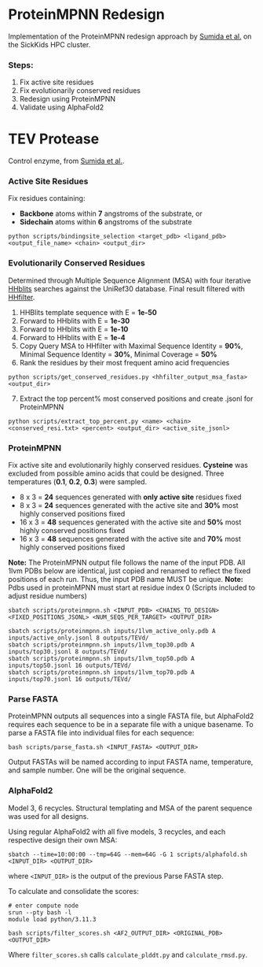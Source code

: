 # ProteinMPNN Redesign
Implementation of the ProteinMPNN redesign approach by [Sumida et al.](https://pubs.acs.org/doi/10.1021/jacs.3c10941) on the SickKids HPC cluster.

### Steps:
1. Fix active site residues
2. Fix evolutionarily conserved residues
3. Redesign using ProteinMPNN
4. Validate using AlphaFold2

# TEV Protease
Control enzyme, from [Sumida et al.](https://pubs.acs.org/doi/10.1021/jacs.3c10941).

### Active Site Residues
Fix residues containing:
* **Backbone** atoms within **7** angstroms of the substrate, or
* **Sidechain** atoms within **6** angstroms of the substrate
```
python scripts/bindingsite_selection <target_pdb> <ligand_pdb> <output_file_name> <chain> <output_dir>
```

### Evolutionarily Conserved Residues
Determined through Multiple Sequence Alignment (MSA) with four iterative [HHblits](https://toolkit.tuebingen.mpg.de/tools/hhblits) searches against the UniRef30 database. Final result filtered with [HHfilter](https://toolkit.tuebingen.mpg.de/tools/hhfilter).
1. HHBlits template sequence with E = **1e-50**
2. Forward to HHblits with E = **1e-30**
3. Forward to HHblits with E = **1e-10**
4. Forward to HHblits with E = **1e-4**
5. Copy Query MSA to HHfilter with Maximal Sequence Identity = **90%**, Minimal Sequence Identity = **30%**, Minimal Coverage = **50%**
6. Rank the residues by their most frequent amino acid frequencies
```
python scripts/get_conserved_residues.py <hhfilter_output_msa_fasta> <output_dir>
```

7. Extract the top percent% most conserved positions and create .jsonl for ProteinMPNN
```
python scripts/extract_top_percent.py <name> <chain> <conserved_resi.txt> <percent> <output_dir> <active_site_jsonl>
```

### ProteinMPNN

Fix active site and evolutionarily highly conserved residues. **Cysteine** was excluded from possible amino acids that could be designed. Three temperatures (**0.1**, **0.2**, **0.3**) were sampled.

* 8 x 3 = **24** sequences generated with **only active site** residues fixed
* 8 x 3 = **24** sequences generated with the active site and **30%** most highly conserved positions fixed
* 16 x 3 = **48** sequences generated with the active site and **50%** most highly conserved positions fixed
* 16 x 3 = **48** sequences generated with the active site and **70%** most highly conserved positions fixed

**Note:** The ProteinMPNN output file follows the name of the input PDB. All 1lvm PDBs below are identical, just copied and renamed to reflect the fixed positions of each run. Thus, the input PDB name MUST be unique.
**Note:** Pdbs used in proteinMPNN must start at residue index 0 (Scripts included to adjust residue numbers)
```
sbatch scripts/proteinmpnn.sh <INPUT_PDB> <CHAINS_TO_DESIGN> <FIXED_POSITIONS_JSONL> <NUM_SEQS_PER_TARGET> <OUTPUT_DIR>

sbatch scripts/proteinmpnn.sh inputs/1lvm_active_only.pdb A inputs/active_only.jsonl 8 outputs/TEVd/
sbatch scripts/proteinmpnn.sh inputs/1lvm_top30.pdb A inputs/top30.jsonl 8 outputs/TEVd/
sbatch scripts/proteinmpnn.sh inputs/1lvm_top50.pdb A inputs/top50.jsonl 16 outputs/TEVd/
sbatch scripts/proteinmpnn.sh inputs/1lvm_top70.pdb A inputs/top70.jsonl 16 outputs/TEVd/
```

### Parse FASTA

ProteinMPNN outputs all sequences into a single FASTA file, but AlphaFold2 requires each sequence to be in a separate file with a unique basename. To parse a FASTA file into individual files for each sequence:

```
bash scripts/parse_fasta.sh <INPUT_FASTA> <OUTPUT_DIR>
```

Output FASTAs will be named according to input FASTA name, temperature, and sample number. One will be the original sequence.

### AlphaFold2

Model 3, 6 recycles. Structural templating and MSA of the parent sequence was used for all designs.

Using regular AlphaFold2 with all five models, 3 recycles, and each respective design their own MSA:
```
sbatch --time=10:00:00 --tmp=64G --mem=64G -G 1 scripts/alphafold.sh <INPUT_DIR> <OUTPUT_DIR>
```
where `<INPUT_DIR>` is the output of the previous Parse FASTA step.

To calculate and consolidate the scores:
```
# enter compute node
srun --pty bash -l
module load python/3.11.3

bash scripts/filter_scores.sh <AF2_OUTPUT_DIR> <ORIGINAL_PDB> <OUTPUT_DIR>
```
Where `filter_scores.sh` calls `calculate_plddt.py` and `calculate_rmsd.py`.
